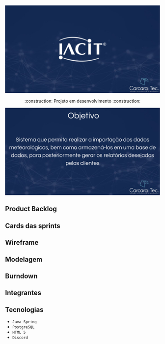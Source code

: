 ![slide1](https://github.com/CarcaraTec/IACIT/blob/364938a6472f4f62506d315496607440e96b8e3c/Apresentacao/API%20IACIT.png)
<p align="center"> :construction: Projeto em desenvolvimento :construction:
  
![slide2](https://github.com/CarcaraTec/IACIT/blob/3efdf30029d9989de9b39271a72555c7acc182fd/Apresentacao/Objetivo.png)

## Product Backlog
## Cards das sprints
## Wireframe
## Modelagem
## Burndown
## Integrantes
## Tecnologias

- `Java Spring`
- `PostgreSQL`
- `HTML 5`
- `Discord`

  
